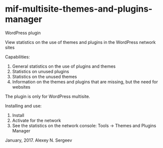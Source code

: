 # mif-multisite-themes-and-plugins-manager

WordPress plugin

View statistics on the use of themes and plugins in the WordPress network sites

Capabilities:
1. General statistics on the use of plugins and themes
2. Statistics on unused plugins
3. Statistics on the unused themes
4. Information on the themes and plugins that are missing, but the need for websites

The plugin is only for WordPress multisite.

Installing and use:

1. Install
2. Activate for the network
3. See the statistics on the network console: Tools -> Themes and Plugins Manager

January, 2017.
Alexey N. Sergeev
